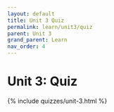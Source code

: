 ```yaml
---
layout: default
title: Unit 3 Quiz
permalink: learn/unit3/quiz
parent: Unit 3
grand_parent: Learn
nav_order: 4
---
```


# Unit 3: Quiz

{% include quizzes/unit-3.html %}
